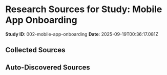 # Research Sources for Study: Mobile App Onboarding

**Study ID**: 002-mobile-app-onboarding
**Date**: 2025-09-19T00:36:17.081Z

## Collected Sources
<!-- Add your research sources here -->

## Auto-Discovered Sources
<!-- Auto-discovered sources will appear here -->
